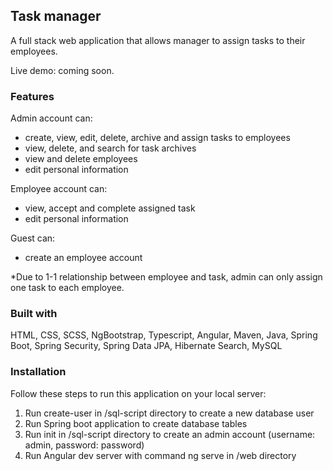 ## Task manager
A full stack web application that allows manager to assign tasks to their employees.

Live demo: coming soon.

### Features
Admin account can: 
- create, view, edit, delete, archive and assign tasks to employees
- view, delete, and search for task archives
- view and delete employees
- edit personal information

Employee account can:
- view, accept and complete assigned task
- edit personal information

Guest can:
- create an employee account

*Due to 1-1 relationship between employee and task, admin can only assign one task to each employee. 

### Built with
HTML, CSS, SCSS, NgBootstrap, Typescript, Angular, Maven, Java, Spring Boot, Spring Security, Spring Data JPA, Hibernate Search, MySQL

### Installation
Follow these steps to run this application on your local server:
1. Run create-user in /sql-script directory to create a new database user
2. Run Spring boot application to create database tables
3. Run init in /sql-script directory to create an admin account (username: admin, password: password)
4. Run Angular dev server with command ng serve in /web directory







